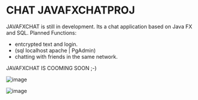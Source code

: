 <h1>CHAT JAVAFXCHATPROJ</h1>

JAVAFXCHAT is still in development. 
Its a chat application based on Java FX and SQL. 
Planned Functions: 
- entcrypted text and login.
- (sql localhost apache | PgAdmin)
- chatting with friends in the same network.

JAVAFXCHAT IS COOMING SOON ;-)

![image](https://github.com/Sivashan485/JavaFxChatProj/assets/61695994/c88e8e80-a9b3-4370-9c81-b72038bc2d7e)

![image](https://github.com/Sivashan485/JavaFxChatProj/assets/61695994/2e8c82e9-806c-4b85-9bf3-bf2504571047)

